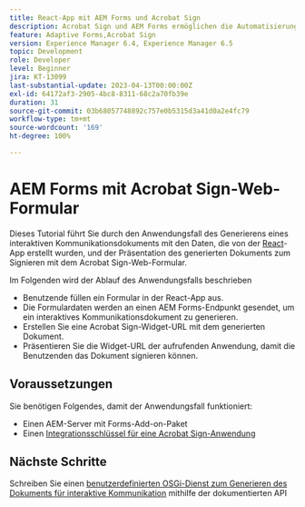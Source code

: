 ```yaml
---
title: React-App mit AEM Forms und Acrobat Sign
description: Acrobat Sign und AEM Forms ermöglichen die Automatisierung komplexer Transaktionen und die Einbeziehung legaler E-Signaturen als Teil einer nahtlosen digitalen Erfahrung.
feature: Adaptive Forms,Acrobat Sign
version: Experience Manager 6.4, Experience Manager 6.5
topic: Development
role: Developer
level: Beginner
jira: KT-13099
last-substantial-update: 2023-04-13T00:00:00Z
exl-id: 64172af3-2905-4bc8-8311-68c2a70fb39e
duration: 31
source-git-commit: 03b68057748892c757e0b5315d3a41d0a2e4fc79
workflow-type: tm+mt
source-wordcount: '169'
ht-degree: 100%

---
```


# AEM Forms mit Acrobat Sign-Web-Formular


Dieses Tutorial führt Sie durch den Anwendungsfall des Generierens eines interaktiven Kommunikationsdokuments mit den Daten, die von der [React](https://react.dev/)-App erstellt wurden, und der Präsentation des generierten Dokuments zum Signieren mit dem Acrobat Sign-Web-Formular.

Im Folgenden wird der Ablauf des Anwendungsfalls beschrieben

* Benutzende füllen ein Formular in der React-App aus.
* Die Formulardaten werden an einen AEM Forms-Endpunkt gesendet, um ein interaktives Kommunikationsdokument zu generieren.
* Erstellen Sie eine Acrobat Sign-Widget-URL mit dem generierten Dokument.
* Präsentieren Sie die Widget-URL der aufrufenden Anwendung, damit die Benutzenden das Dokument signieren können.

## Voraussetzungen

Sie benötigen Folgendes, damit der Anwendungsfall funktioniert:

* Einen AEM-Server mit Forms-Add-on-Paket
* Einen [Integrationsschlüssel für eine Acrobat Sign-Anwendung](https://helpx.adobe.com/sign/kb/how-to-create-an-integration-key.html)

## Nächste Schritte

Schreiben Sie einen [benutzerdefinierten OSGi-Dienst zum Generieren des Dokuments für interaktive Kommunikation](./create-ic-document.md) mithilfe der dokumentierten API

